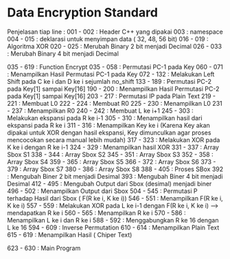 # Data Encryption Standard

Penjelasan tiap line :
001 - 002 : Header C++ yang dipakai
003       : namespace
004 - 015 : deklarasi untuk menyimpan data ( 32, 48, 56 bit)
016 - 019 : Algoritma XOR
020 - 025 : Merubah Binary 2 bit menjadi Decimal
026 - 033 : Merubah Binary 4 bit menjadi Decimal

035 - 619 : Function Encrypt
035 - 058 : Permutasi PC-1 pada Key
060 - 071 : Menampilkan Hasil Permutasi PC-1 pada Key
072 - 132 : Melakukan Left Shift pada C ke i dan D ke i sejumlah no_shift
133 - 189 : Permutasi PC-2 pada Key[1] sampai Key[16]
190 - 200 : Menampilkan Hasil Permutasi PC-2 pada Key[1] sampai Key[16]
203 - 217 : Permutasi IP pada Plain Text
219 - 221 : Membuat L0
222 - 224 : Membuat R0
225 - 230 : Menampilkan L0
231 - 237 : Menampilkan R0
240 - 242 : Membuat L ke i+1
245 - 303 : Melakukan ekspansi pada R ke i-1
305 - 310 : Menampilkan hasil dari ekspansi pada R ke i
311 - 316 : Menampilkan Key ke i (Karena Key akan dipakai untuk XOR dengan hasil ekspansi, Key dimunculkan agar proses mencocokan secara manual lebih mudah)
317 - 323 : Melakukan XOR pada K ke i dengan R ke i-1
324 - 329 : Menampilkan hasil XOR
331 - 337 : Array Sbox S1
338 - 344 : Array Sbox S2
345 - 351 : Array Sbox S3
352 - 358 : Array Sbox S4
359 - 365 : Array Sbox S5
366 - 372 : Array Sbox S6
373 - 379 : Array Sbox S7
380 - 386 : Array Sbox S8
388 - 405 : Proses SBox
      392 : Mengubah Biner 2 bit menjadi Desimal
      393 : Mengubah Biner 4 bit menjadi Desimal
412 - 495 : Mengubah Output dari Sbox (desimal) menjadi biner
496 - 502 : Menampilkan Output dari Sbox
504 - 545 : Permutasi P terhadap Hasil dari Sbox ( F(R ke i, K ke i))
546 - 551 : Menampilkan F(R ke i, K ke i)
557 - 559 : Melakukan XOR pada L ke i-1 dengan F(R ke i, K ke i) --> mendapatkan R ke i
560 - 565 : Menampilkan R ke i
570 - 586 : Menampilkan L ke i dan R ke i
588 - 592 : Menggabungkan R ke 16 dengan L ke 16
594 - 609 : Inverse Permutation 
610 - 614 : Menampilkan Plain Text
615 - 619 : Menampilkan Hasil ( Chiper Text)

623 - 630 : Main Program

